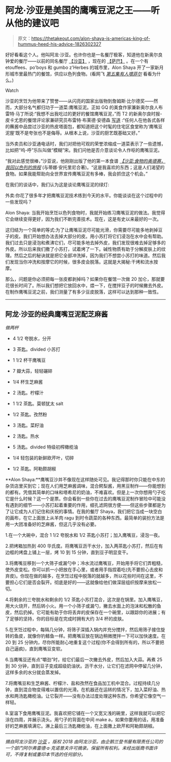 # 阿龙·沙亚是美国的鹰嘴豆泥之王——听从他的建议吧

> 原文：<https://thetakeout.com/alon-shaya-is-americas-king-of-hummus-heed-his-advice-1826302327>

好好看看这个人。他叫阿龙·沙亚。也许你也是一名餐厅极客，知道他在新奥尔良钟爱的餐厅——以前的同名餐厅 [【沙亚】](http://www.shayarestaurant.com/) ，现在的 [【萨巴】](https://eatwithsaba.com/) 。在一个有 etouffees、po'boys 和 gumbo z'Herbes 的城市里，Alon Shaya 开了一家新月形城市里最热门的餐馆，供应以色列食物。(看网飞 [*第五集有人喂菲尔*](https://thetakeout.com/somebody-feed-phil-is-the-sweetest-most-joyful-food-sh-1823275276#_ga=2.204552019.239722801.1526827365-700931794.1510626867) 看看为什么。)

Watch

沙亚的烹饪为他带来了赞誉——从闪亮的国家出版物到詹姆斯·比尔德奖——然而，大部分名气都归功于一道菜:鹰嘴豆泥。正如 GQ 的美食作家兼新奥尔良人布雷特·马丁所说:“我想不出我吃过的更好的餐馆鹰嘴豆泥，”而 T2 的新奥尔良时报-皮卡尤恩的餐馆评论家兼研究员布雷特·布莱德·安德森 [写道](http://www.nola.com/dining-guide/index.ssf/2015/09/shaya.html) :“任何人在他各式各样的蘸酱中品尝过沙亚的热皮塔面包，都知道把这个时髦的住宅区食堂称为‘鹰嘴豆泥屋’既不是夸张也不是侮辱。从根本上说，沙亚的厨艺既基础又好。”

当外卖员和沙亚通电话时，我们对把他可观的荣誉浓缩成一道菜表示了一些遗憾，比如把“呜-呼”乐队叫做“模糊”宋。我们问他是否介意谈论令人作呕的鹰嘴豆泥。

“我对此感觉很棒，”沙亚说，他刚刚出版了他的第一本食谱 [*【沙亚:食物的奥德赛，我回以色列的旅程*](https://www.amazon.com/Shaya-Odyssey-Food-Journey-Israel/dp/0451494164?asc_campaign=InlineText&asc_refurl=https://thetakeout.com/alon-shaya-is-americas-king-of-hummus-heed-his-advice-1826302327&asc_source=&tag=kinjatakeoutlink-20) (与蒂娜·安托里尼合著)。“这是我喜欢的东西；这是人们渴望的食物。如果我能帮助向全世界宣传鹰嘴豆泥有多棒，我会抓住这个机会。”

在我们的谈话中，我们认为这是谈论鹰嘴豆泥的绿灯:

外卖:你花了很多年才把鹰嘴豆泥技术练到今天的水平。你能谈谈在这个过程中的一些发现吗？

Alon Shaya: 当我开始烹饪以色列食物时，我就开始练习鹰嘴豆泥的做法。我觉得它会继续变得更好，因为我们不断完善技术。现在，这是有史以来最好的一次。

这归结为一个简单的等式:为了让鹰嘴豆泥尽可能光滑，你需要尽可能多地剥掉豆子的皮。我们开始想办法去掉大部分的皮。用小苏打将它们浸泡在水中会有帮助。我们过去只是浸泡和煮沸它们，尽可能多地去掉外皮，我们发现很难去掉足够多的外皮。所以后来我们撒了小苏打，试着烤了一下。碱性物质有助于分解皮肤上的纹理。然后之后的秘诀就是把它全部冲洗掉，因为我们不想尝小苏打的味道。然后我们发现当你冲洗和按摩它的时候，很多皮会脱落。这就是大揭秘:干烤和流水按摩。

那么，问题是你必须把每一张皮都剥掉吗？如果你在餐馆一次做 20 加仑，那就要花很长时间了。所以我们想把它放回水中，煨一下，在搅拌豆子的时候撇去外皮。在制作鹰嘴豆泥之前，我们测量了有多少豆皮脱落，这样可以达到那种一致性。

* * *

## 阿龙·沙亚的经典鹰嘴豆泥配芝麻酱

*做两杯*

*   4 1/2 夸脱水，分开

*   3 茶匙。divided 小苏打

*   1 1/2 杯干鹰嘴豆

*   7 瓣大蒜，轻轻碾碎

*   1/4 杯生芝麻酱

*   2 汤匙。柠檬汁

*   1 1/2 茶匙。莫顿犹太 salt 

*   1/2 茶匙。孜然粉

*   3 汤匙。菜籽油

*   2 汤匙。热水

*   5 汤匙。divided 特级初榨橄榄油

*   1/4 轻包装的新鲜欧芹叶，切碎

*   1/2 茶匙。阿勒颇胡椒

**Alon Shaya:**鹰嘴豆沙并不像现在这样随处可见。我记得那时你只能在中东的杂货店里买到它；现在人们用芝麻酱调味，混合鳄梨酱，用黑豆制作——你能想到的都有。凭借其简单的口味和塔希尼的奶油，不难喜欢。但是上一次你想用勺子吃它是什么时候？这一个是票。你会看到一些你在过去的鹰嘴豆泥制作冒险中可能没有遇到的细节——小苏打起着重要的作用，细孔滤网很方便——但这些步骤都是为了让它成为人们记住和庆祝的事情。在我的餐厅 Shaya，我们把它当成一块空白的画布，在它上面放上从羊肉 ragu 到时令蔬菜的各种东西。最简单的装扮方法是用一大团准备好的芝麻酱，但这几乎没有必要。

1.在一个大碗中，混合 1 1/2 夸脱水和 1/2 茶匙小苏打；加入鹰嘴豆，浸泡一夜。

2.把烤箱加热到 400 华氏度。将鹰嘴豆沥干水分，加入两茶匙小苏打，然后在有边框的烤盘上铺上一层，烤 10 到 15 分钟，直到豆子明显变干。

3.将鹰嘴豆移到一个大筛子或漏勺中；冷水流过鹰嘴豆，开始用手将它们弄粗糙，使外皮变松。你可以抓一小把放在手心里，或者用手指捏着吃(先不要担心去皮和弃皮)。你现在做的越多，在烹饪过程中脱落的就越多，所以花些时间在这里，不要担心它们是否会裂开。彻底是好的——这就像给他们做深层组织按摩来放松一切。 

4.将剩余的三夸脱水和剩余的 1/2 茶匙小苏打混合，这次是在锅里。加入鹰嘴豆，用大火烧开，然后转小火。用一个小筛子或漏勺，撇去水面上的泡沫和松散的鱼皮，然后扔掉。它可能有助于你将丢弃的皮保存在一个碗里，以跟踪你的进展；有了足够的坚持，你的目标是在完成时拥有大约 3/4 杯的皮肤。

5.在烹饪过程中，每隔几分钟，将筛子深插入锅内并充分搅拌，然后用筛子接住旋转的鱼皮，就像你钓鲦鱼一样。把鹰嘴豆放在锅边稍微搅拌一下可以加快速度。在 20 到 25 分钟内，尽你所能耐心地重复这个过程(你不会得到所有的，所以不要把自己逼疯)，直到鹰嘴豆变软。

6.当鹰嘴豆还有点“嚼劲”时，给它们最后一次撇去外皮，然后加入大蒜。再煮 25 到 30 分钟，直到豆子变成超级奶油状。沥干水分，让它们在滤网中停留几分钟，这样多余的水分就会蒸发掉。 

7.将鹰嘴豆和生芝麻酱、柠檬汁、盐和孜然在食品加工机中混合。过程持续几分钟，直到混合物变得难以置信的光滑。在机器还在运转的情况下，加入菜籽油、热水和两汤匙橄榄油。让它裂开——没有办法过度处理这种东西，你希望它像空气一样轻。 

8.室温下食用鹰嘴豆泥。我喜欢把它铺在一个又宽又浅的碗里，这样我就可以把它涂在四周，并展示浇头。用勺子的背面在中间 make a，如果你要用的话，用准备好的芝麻酱填满它。淋上最后三汤匙橄榄油，在上面撒上欧芹和阿勒颇胡椒。

* * *

*摘自阿龙沙亚的* [*沙亚*](https://www.amazon.com/Shaya-Odyssey-Food-Journey-Israel/dp/0451494164?asc_campaign=InlineText&asc_refurl=https://thetakeout.com/alon-shaya-is-americas-king-of-hummus-heed-his-advice-1826302327&asc_source=&tag=kinjatakeoutlink-20) *。版权 2018 由阿龙沙亚。由企鹅兰登书屋有限责任公司的一个部门阿尔弗雷德·a·克诺普夫许可摘录。保留所有权利。未经出版商书面许可，不得复制或重印本节选的任何部分。*